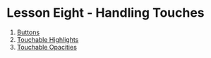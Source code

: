 # Lesson Eight - Handling Touches
1. [Buttons](01_Buttons.md)
2. [Touchable Highlights](02_Touchable-Highlights.md)
3. [Touchable Opacities](03-Touchable-Opacities.md)
